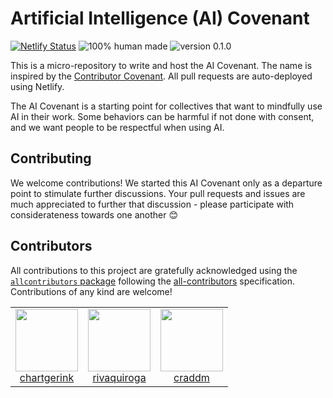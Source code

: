 # Artificial Intelligence (AI) Covenant

[![Netlify Status](https://api.netlify.com/api/v1/badges/11d21edf-06f0-44f1-b167-47da498a869b/deploy-status)](https://app.netlify.com/sites/ai-covenant/deploys)
![100% human made](https://img.shields.io/badge/100%25%20human%20made-violet?style=for-the-badge&logo=myspace)
![version 0.1.0](https://img.shields.io/badge/v0.1.0-blue?style=for-the-badge&logo=git)

This is a micro-repository to write and host the AI Covenant. The name is inspired by the [Contributor Covenant](https://www.contributor-covenant.org/). All pull requests are auto-deployed using Netlify.

The AI Covenant is a starting point for collectives that want to mindfully use AI in their work. Some behaviors can be harmful if not done with consent, and we want people to be respectful when using AI.

## Contributing

We welcome contributions! We started this AI Covenant only as a departure point to stimulate further discussions. Your pull requests and issues are much appreciated to further that discussion - please participate with considerateness towards one another :blush:

## Contributors


<!-- ALL-CONTRIBUTORS-LIST:START - Do not remove or modify this section -->
<!-- prettier-ignore-start -->
<!-- markdownlint-disable -->

All contributions to this project are gratefully acknowledged using the [`allcontributors` package](https://github.com/ropenscilabs/allcontributors) following the [all-contributors](https://allcontributors.org) specification. Contributions of any kind are welcome!

<table>

<tr>
<td align="center">
<a href="https://github.com/chartgerink">
<img src="https://avatars.githubusercontent.com/u/2946344?v=4" width="100px;" alt=""/>
</a><br>
<a href="https://github.com/chartgerink/ai-covenant/commits?author=chartgerink">chartgerink</a>
</td>
<td align="center">
<a href="https://github.com/rivaquiroga">
<img src="https://avatars.githubusercontent.com/u/31421616?v=4" width="100px;" alt=""/>
</a><br>
<a href="https://github.com/chartgerink/ai-covenant/commits?author=rivaquiroga">rivaquiroga</a>
</td>
<td align="center">
<a href="https://github.com/craddm">
<img src="https://avatars.githubusercontent.com/u/5796417?u=4acf51040756a61ab791bdbe80259bef8869d288&v=4" width="100px;" alt=""/>
</a><br>
<a href="https://github.com/chartgerink/ai-covenant/commits?author=craddm">craddm</a>
</td>
</tr>

</table>

<!-- markdownlint-enable -->
<!-- prettier-ignore-end -->
<!-- ALL-CONTRIBUTORS-LIST:END -->


